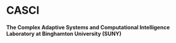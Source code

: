 # CASCI
#### The Complex Adaptive Systems and Computational Intelligence Laboratory at Binghamton University (SUNY)
